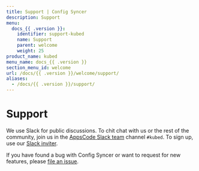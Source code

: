 ```yaml
---
title: Support | Config Syncer
description: Support
menu:
  docs_{{ .version }}:
    identifier: support-kubed
    name: Support
    parent: welcome
    weight: 25
product_name: kubed
menu_name: docs_{{ .version }}
section_menu_id: welcome
url: /docs/{{ .version }}/welcome/support/
aliases:
  - /docs/{{ .version }}/support/
---
```


# Support

We use Slack for public discussions. To chit chat with us or the rest of the community, join us in the [AppsCode Slack team](https://appscode.slack.com/messages/C6HSHCKBL/details/) channel `#kubed`. To sign up, use our [Slack inviter](https://slack.appscode.com/).

If you have found a bug with Config Syncer or want to request for new features, please [file an issue](https://github.com/kubeops/config-syncer/issues/new).
